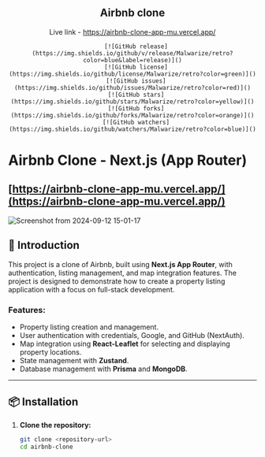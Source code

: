 <div align="center">
   <h2>Airbnb clone </h2>
   <div>
      Live link - <a href="https://airbnb-clone-app-mu.vercel.app/">https://airbnb-clone-app-mu.vercel.app/</a>

      [![GitHub release](https://img.shields.io/github/v/release/Malwarize/retro?color=blue&label=release)]()
      [![GitHub license](https://img.shields.io/github/license/Malwarize/retro?color=green)]()
      [![GitHub issues](https://img.shields.io/github/issues/Malwarize/retro?color=red)]()
      [![GitHub stars](https://img.shields.io/github/stars/Malwarize/retro?color=yellow)]()
      [![GitHub forks](https://img.shields.io/github/forks/Malwarize/retro?color=orange)]()
      [![GitHub watchers](https://img.shields.io/github/watchers/Malwarize/retro?color=blue)]()
   </div>
</div>

# Airbnb Clone - Next.js (App Router)
## [https://airbnb-clone-app-mu.vercel.app/](https://airbnb-clone-app-mu.vercel.app/)

![Screenshot from 2024-09-12 15-01-17](https://github.com/user-attachments/assets/91041f18-7404-4c81-a328-6a40b61e6678)


## 🚀 Introduction
This project is a clone of Airbnb, built using **Next.js App Router**, with authentication, listing management, and map integration features. The project is designed to demonstrate how to create a property listing application with a focus on full-stack development.

### Features:
- Property listing creation and management.
- User authentication with credentials, Google, and GitHub (NextAuth).
- Map integration using **React-Leaflet** for selecting and displaying property locations.
- State management with **Zustand**.
- Database management with **Prisma** and **MongoDB**.

---

## 📦 Installation

1. **Clone the repository:**
   ```bash
   git clone <repository-url>
   cd airbnb-clone

